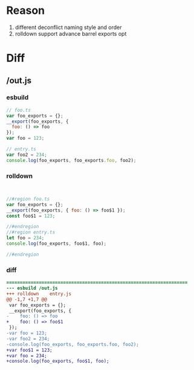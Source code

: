 # Reason
1. different deconflict naming style and order 
2. rolldown support advance barrel exports opt
# Diff
## /out.js
### esbuild
```js
// foo.ts
var foo_exports = {};
__export(foo_exports, {
  foo: () => foo
});
var foo = 123;

// entry.ts
var foo2 = 234;
console.log(foo_exports, foo_exports.foo, foo2);
```
### rolldown
```js


//#region foo.ts
var foo_exports = {};
__export(foo_exports, { foo: () => foo$1 });
const foo$1 = 123;

//#endregion
//#region entry.ts
let foo = 234;
console.log(foo_exports, foo$1, foo);

//#endregion
```
### diff
```diff
===================================================================
--- esbuild	/out.js
+++ rolldown	entry.js
@@ -1,7 +1,7 @@
 var foo_exports = {};
 __export(foo_exports, {
-    foo: () => foo
+    foo: () => foo$1
 });
-var foo = 123;
-var foo2 = 234;
-console.log(foo_exports, foo_exports.foo, foo2);
+var foo$1 = 123;
+var foo = 234;
+console.log(foo_exports, foo$1, foo);

```